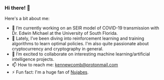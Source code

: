 ### Hi there! 👋

Here's a bit about me:

- 🔭 I’m currently working on an SEIR model of COVID-19 transmission with Dr. Edwin Michael at the University of South Florida.
- 🌱 Lately, I’ve been diving into reinforcement learning and training algorithms to learn optimal policies. I'm also quite passionate about cryptocurrency and cryptography in general.
- 👯 I’m excited to collaborate on interesting machine learning/artificial intelligence projects.
- 📫 How to reach me: kennewcomb@protonmail.com
- ⚡ Fun fact: I'm a huge fan of [Nujabes](https://www.youtube.com/watch?v=etZdKlEckTw).
